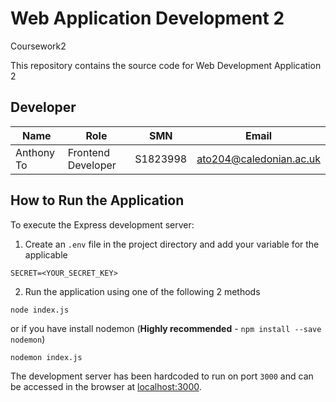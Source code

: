 # Web Application Development 2
 Coursework2

This repository contains the source code for Web Development Application 2

## Developer

|Name|Role|SMN|Email|
|---|---|---|---|
|Anthony To|Frontend Developer|S1823998|[ato204@caledonian.ac.uk](mailto:ato204@caledonian.ac.uk)|


## How to Run the Application
To execute the Express development server:

1. Create an `.env` file in the project directory and add your variable for the applicable

```
SECRET=<YOUR_SECRET_KEY>
```

2. Run the application using one of the following 2 methods

```
node index.js
```

or if you have install nodemon (**Highly recommended** - `npm install --save nodemon`)

```
nodemon index.js
```


The development server has been hardcoded to run on port `3000` and can be accessed in the browser
at [localhost:3000](http://localhost:3000).
